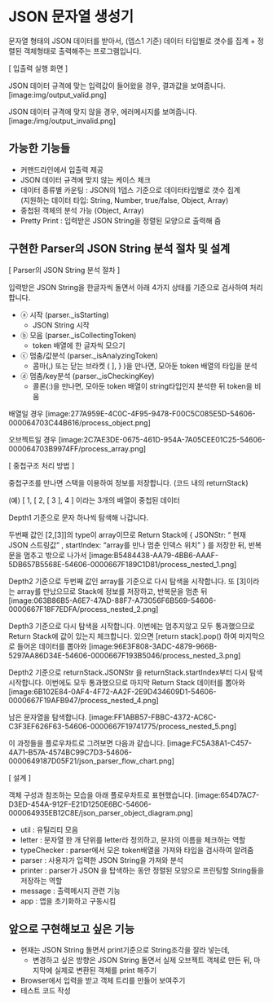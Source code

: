 # JSON 문자열 생성기
문자열 형태의 JSON 데이터를 받아서, (뎁스1 기준) 데이터 타입별로 갯수를 집계 + 정렬된 객체형태로 출력해주는 프로그램입니다.

[ 입출력 실행 화면 ]

JSON 데이터 규격에 맞는 입력값이 들어왔을 경우, 결과값을 보여줍니다.
[image:img/output_valid.png]

JSON 데이터 규격에 맞지 않을 경우, 에러메시지를 보여줍니다.
[image:/img/output_invalid.png]


## 가능한 기능들
* 커맨드라인에서 입출력 제공
* JSON 데이터 규격에 맞지 않는 케이스 체크
* 데이터 종류별 카운팅 : JSON의 1뎁스 기준으로 데이터타입별로 갯수 집계  
(지원하는 데이터 타입: String, Number, true/false, Object, Array)
* 중첩된 객체의 분석 가능 (Object, Array)
* Pretty Print : 입력받은 JSON String을 정렬된 모양으로 출력해 줌


##  구현한 Parser의 JSON String 분석 절차 및 설계
[ Parser의 JSON String 분석 절차 ]

입력받은 JSON String을 한글자씩 돌면서 아래 4가지 상태를 기준으로 검사하여 처리합니다.

* ⓐ 시작 (parser._isStarting) 
	* JSON String 시작
* ⓑ 모음 (parser._isCollectingToken) 
	* token 배열에 한 글자씩 모으기
* ⓒ 멈춤/값분석 (parser._isAnalyzingToken) 
	* 콤마(,) 또는 닫는 브라켓 ( ], } )을 만나면, 모아둔 token 배열의 타입을 분석
* ⓓ 멈춤/key분석 (parser._isCheckingKey) 
	* 콜론(:)을 만나면, 모아둔 token 배열이 string타입인지 분석한 뒤 token을 비움

배열일 경우
[image:277A959E-4C0C-4F95-9478-F00C5C085E5D-54606-000064703C44B616/process_object.png]

오브젝트일 경우
[image:2C7AE3DE-0675-461D-954A-7A05CEE01C25-54606-000064703B9974FF/process_array.png]


[ 중첩구조 처리 방법 ]

중첩구조를 만나면 스택을 이용하여 정보를 저장합니다. (코드 내의 returnStack)

(예)  [ 1, [ 2, [ 3 ], 4 ] 이라는 3개의 배열이 중첩된 데이터

Depth1 기준으로 문자 하나씩 탐색해 나갑니다. 

두번째 값인 [2,[3]]의 type이 array이므로 Return Stack에 { JSONStr: “ 현재 JSON 스트링값” , startIndex: “array를 만나 멈춘 인덱스 위치” } 를 저장한 뒤, 
반복문을 멈추고 밖으로 나가서
[image:B5484438-AA79-4BB6-AAAF-5DB657B5568E-54606-0000667F189C1D81/process_nested_1.png]

Depth2 기준으로 
두번째 값인 array를 기준으로 다시 탐색을 시작합니다. 
또 [3]이라는 array를 만났으므로 Stack에 정보를 저장하고, 반복문을 멈춘 뒤
[image:063B86B5-A6E7-47AD-88F7-A73056F6B569-54606-0000667F18F7EDFA/process_nested_2.png]

Depth3 기준으로 다시 탐색을 시작합니다.
이번에는 멈추지않고 모두 통과했으므로 Return Stack에 값이 있는지 체크합니다.
있으면 [return stack].pop() 하여 마지막으로 들어온 데이터를 뽑아와
[image:96E3F808-3ADC-4879-966B-5297AA86D34E-54606-0000667F193B5046/process_nested_3.png]
 
Depth2 기준으로 returnStack.JSONStr 을 returnStack.startIndex부터 다시 탐색시작합니다. 
이번에도 모두 통과했으므로 마지막 Return Stack 데이터를 뽑아와 
[image:6B102E84-0AF4-4F72-AA2F-2E9D434609D1-54606-0000667F19AFB947/process_nested_4.png]

남은 문자열을 탐색합니다.
[image:FF1ABB57-FBBC-4372-AC6C-C3F3EF626F63-54606-0000667F19741775/process_nested_5.png]


이 과정들을 플로우차트로 그려보면 다음과 같습니다.
[image:FC5A38A1-C457-4A71-B57A-4574BC99C7D3-54606-0000649187D05F21/json_parser_flow_chart.png]

[ 설계 ]

객체 구성과 참조하는 모습을 아래 플로우차트로 표현했습니다.
[image:654D7AC7-D3ED-454A-912F-E21D1250E6BC-54606-000064935EB12C8E/json_parser_object_diagram.png]

* util : 유틸리티 모음
* letter : 문자열 한 개 단위를 letter라 정의하고, 문자의 이름을 체크하는 역할
* typeChecker : parser에서 모은 token배열을 가져와 타입을 검사하여 알려줌
* parser : 사용자가 입력한 JSON String을 가져와 분석
* printer : parser가 JSON 을 탑색하는 동안 정렬된 모양으로 프린팅할 String들을 저장하는 역할
* message : 출력메시지 관련 기능
* app : 앱을 초기화하고 구동시킴


## 앞으로 구현해보고 싶은 기능
* 현재는 JSON String 돌면서 print기준으로 String조각을 잘라 넣는데,
	* 변경하고 싶은 방향은 JSON String 돌면서 실제 오브젝트 객체로 만든 뒤, 마지막에 실제로 변환된 객체를 print 해주기
* Browser에서 입력을 받고 객체 트리를 만들어 보여주기
* 테스트 코드 작성


